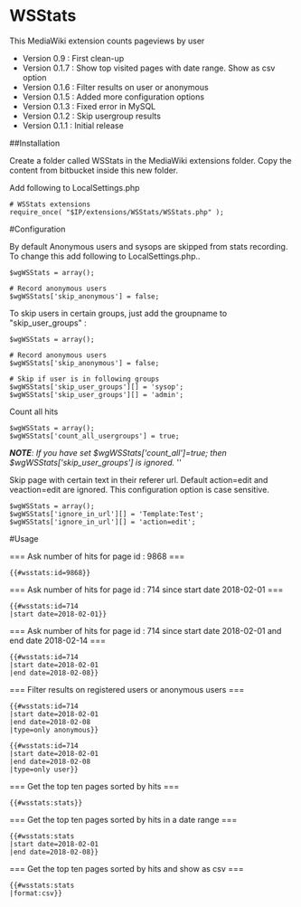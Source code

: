 # WSStats
This MediaWiki extension counts pageviews by user

* Version 0.9   : First clean-up
* Version 0.1.7 : Show top visited pages with date range. Show as csv option
* Version 0.1.6 : Filter results on user or anonymous
* Version 0.1.5 : Added more configuration options
* Version 0.1.3 : Fixed error in MySQL
* Version 0.1.2 : Skip usergroup results
* Version 0.1.1 : Initial release

##Installation

Create a folder called WSStats in the MediaWiki extensions folder. Copy the content from bitbucket inside this new folder.

Add following to LocalSettings.php
````
# WSStats extensions
require_once( "$IP/extensions/WSStats/WSStats.php" );
````

#Configuration

By default Anonymous users and sysops are skipped from stats recording. To change this add following to LocalSettings.php..

````
$wgWSStats = array();

# Record anonymous users
$wgWSStats['skip_anonymous'] = false;
````

To skip users in certain groups, just add the groupname to "skip_user_groups" :
````
$wgWSStats = array();

# Record anonymous users
$wgWSStats['skip_anonymous'] = false;

# Skip if user is in following groups
$wgWSStats['skip_user_groups'][] = 'sysop';
$wgWSStats['skip_user_groups'][] = 'admin';
````

Count all hits
````
$wgWSStats = array();
$wgWSStats['count_all_usergroups'] = true;
````

***NOTE**: If you have set $wgWSStats['count_all']=true; then $wgWSStats['skip_user_groups'] is ignored.*
''

Skip page with certain text in their referer url. Default action=edit and veaction=edit are ignored. This configuration option is case sensitive.
````
$wgWSStats = array();
$wgWSStats['ignore_in_url'][] = 'Template:Test';
$wgWSStats['ignore_in_url'][] = 'action=edit';
````

#Usage

=== Ask number of hits for page id : 9868 ===

```
{{#wsstats:id=9868}}
```

=== Ask number of hits for page id : 714 since start date 2018-02-01 ===

```
{{#wsstats:id=714
|start date=2018-02-01}}
```

=== Ask number of hits for page id : 714 since start date 2018-02-01 and end date 2018-02-14 ===

```
{{#wsstats:id=714
|start date=2018-02-01
|end date=2018-02-08}}
```

=== Filter results on registered users or anonymous users ===

```
{{#wsstats:id=714
|start date=2018-02-01
|end date=2018-02-08
|type=only anonymous}}
```

```
{{#wsstats:id=714
|start date=2018-02-01
|end date=2018-02-08
|type=only user}}
```

=== Get the top ten pages sorted by hits ===

```
{{#wsstats:stats}}
```

=== Get the top ten pages sorted by hits in a date range ===

```
{{#wsstats:stats
|start date=2018-02-01
|end date=2018-02-08}}
```

=== Get the top ten pages sorted by hits and show as csv ===

```
{{#wsstats:stats
|format:csv}}
```